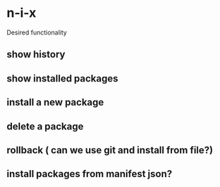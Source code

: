 # n-i-x

Desired functionality 

## show history
## show installed packages
## install a new package
## delete a package
## rollback ( can we use git and install from file?)
## install packages from manifest json?

